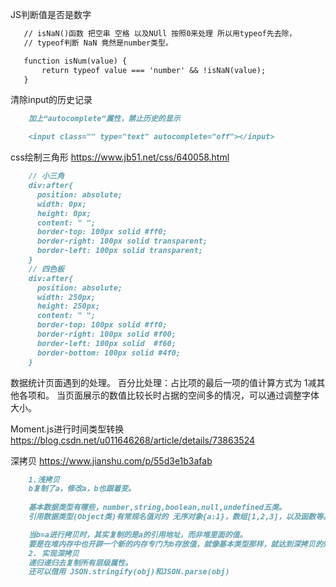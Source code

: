  JS判断值是否是数字
 ```markdown
    // isNaN()函数 把空串 空格 以及NUll 按照0来处理 所以用typeof先去除，
    // typeof判断 NaN 竟然是number类型。

    function isNum(value) {
        return typeof value === 'number' && !isNaN(value);
    }
 ```
清除input的历史记录
```markdown
    加上“autocomplete”属性，禁止历史的显示

    <input class="" type="text" autocomplete="off"></input>
```
css绘制三角形 https://www.jb51.net/css/640058.html
```markdown
    // 小三角
    div:after{
      position: absolute;
      width: 0px;
      height: 0px;
      content: " ";
      border-top: 100px solid #ff0;
      border-right: 100px solid transparent;
      border-left: 100px solid transparent;
    }
    // 四色板
    div:after{
      position: absolute;
      width: 250px;
      height: 250px;
      content: " ";
      border-top: 100px solid #ff0;
      border-right: 100px solid #f00;
      border-left: 100px solid  #f60;
      border-bottom: 100px solid #4f0;
    }
```

数据统计页面遇到的处理。
  百分比处理：占比项的最后一项的值计算方式为 1减其他各项和。
  当页面展示的数值比较长时占据的空间多的情况，可以通过调整字体大小。
  
Moment.js进行时间类型转换  https://blog.csdn.net/u011646268/article/details/73863524

深拷贝 https://www.jianshu.com/p/55d3e1b3afab
```markdown
    1.浅拷贝
    b复制了a，修改a，b也跟着变。
    
    基本数据类型有哪些，number,string,boolean,null,undefined五类。
    引用数据类型(Object类)有常规名值对的 无序对象{a:1}，数组[1,2,3]，以及函数等。

    当b=a进行拷贝时，其实复制的是a的引用地址，而非堆里面的值。
    要是在堆内存中也开辟一个新的内存专门为b存放值，就像基本类型那样，就达到深拷贝的效果了。
    2. 实现深拷贝
    递归递归去复制所有层级属性。
    还可以借用 JSON.stringify(obj)和JSON.parse(obj)
    
```

